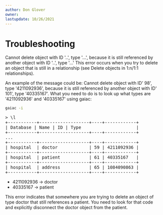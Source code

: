 ```yaml
---
author: Don Glover
owner: 
lastupdate: 10/26/2021
---
```


# Troubleshooting

Cannot delete object with ID '..', type '...', because it is still referenced by another object with ID '..', type '...' This error occurs when you try to delete an object that is still in a relationship (see Delete objects in 1:n/1:1 relationships).

An example of the message could be: Cannot delete object with ID' 98', type '4211092936', because it is still referenced by another object with ID' 101', type '40335167'. What you need to do is to look up what types are '4211092936' and '40335167' using gaiac:

```bash
gaiac -i
```
<pre>
> \l
+-----------+-------------------+----+------------+
| Database | Name | ID | Type                     |
+-----------+-------------------+----+------------+
...
+-----------+-------------------+----+------------+
| hospital  | doctor            | 59 | 4211092936 |
+-----------+-------------------+----+------------+
| hospital  | patient           | 61 | 40335167   |
+-----------+-------------------+----+------------+
| hospital  | address           | 65 | 1084090863 |
+-----------+-------------------+----+------------+
</pre>

* 4211092936 → doctor
* 40335167 → patient

This error indicates that somewhere you are trying to delete an object of type doctor that still references a patient. You need to look for that code and explicitly disconnect the doctor object from the patient.
